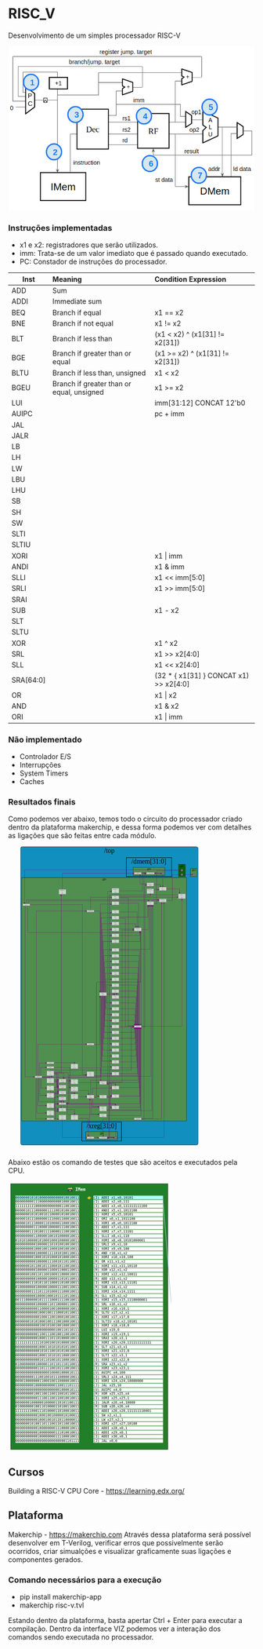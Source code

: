 # RISC_V
Desenvolvimento de um simples processador RISC-V

![VIZ](RISC-V_CPU_Block_Diagram.png)

### Instruções implementadas
* x1 e x2: registradores que serão utilizados.
* imm: Trata-se de um valor imediato que é passado quando executado.
* PC: Constador de instruções do processador.

| Inst  | Meaning                                   | Condition Expression             |
| ----- |:------------------------------------------|:---------------------------------|
|ADD    | Sum                                       |                                  |
|ADDI   | Immediate sum                             |                                  |
|BEQ    | Branch if equal                           | x1 == x2                         |
|BNE    | Branch if not equal                       | x1 != x2                         |
|BLT    | Branch if less than                       | (x1 < x2) ^ (x1[31] != x2[31])   |
|BGE    | Branch if greater than or equal           |  (x1 >= x2) ^ (x1[31] != x2[31]) |
|BLTU   | Branch if less than, unsigned             | x1 < x2                          |
|BGEU   | Branch if greater than or equal, unsigned | x1 >= x2                         |
|LUI|		| imm[31:12] CONCAT 12'b0|
|AUIPC|		| pc + imm|
|JAL|		| 
|JALR|		|
|LB||		|
|LH|		|
|LW|		|
|LBU|		|
|LHU|		|
|SB|		|
|SH|		|
|SW|		|
|SLTI|		|
|SLTIU|		|
|XORI|		| x1 \| imm |
|ANDI|		| x1 & imm |
|SLLI|		| x1 << imm[5:0]|
|SRLI|		| x1 >> imm[5:0]|
|SRAI|		|
|SUB|		| x1 - x2|
|SLT|		|
|SLTU|		| 
|XOR|		| x1 ^ x2|
|SRL|		| x1 >> x2[4:0]|
|SLL|		| x1 << x2[4:0]
|SRA[64:0]| 	| (32 * { x1[31] } CONCAT x1) >> x2[4:0]|
|OR| 		| x1 \| x2|
|AND|		| x1 & x2|
|ORI|		| x1 \| imm|

### Não implementado
  *  Controlador E/S
  *  Interrupções
  *  System Timers
  *  Caches

### Resultados finais
Como podemos ver abaixo, temos todo o circuito do processador criado dentro da plataforma makerchip, e dessa forma podemos ver com detalhes as ligações que são feitas entre cada módulo.

![VIZ](RISC_V_Processor.png)

Abaixo estão os comando de testes que são aceitos e executados pela CPU.

![VIZ](RISC_V_Command_Teste.png)

## Cursos 
  Building a RISC-V CPU Core - https://learning.edx.org/
  
## Plataforma 
  Makerchip - https://makerchip.com
  Através dessa plataforma será possível desenvolver em T-Verilog, verificar erros que possivelmente serão ocorridos, criar simualções e visualizar graficamente suas ligações e componentes gerados.

### Comando necessários para a execução 

* pip install makerchip-app
* makerchip risc-v.tvl

Estando dentro da plataforma, basta apertar Ctrl + Enter para executar a compilação.
Dentro da interface VIZ podemos ver a interação dos comandos sendo executada no processador.

